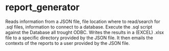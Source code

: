 # report_generator
Reads information from a JSON file, file location where to read/search for .sql files, information to connect to a database. Execute the .sql script against the Database all trought ODBC. Writes the results in a (EXCEL) .xlsx file to a specific directory provided by the JSON file. It then emails the contexts of the reports to a user provided by the JSON file.